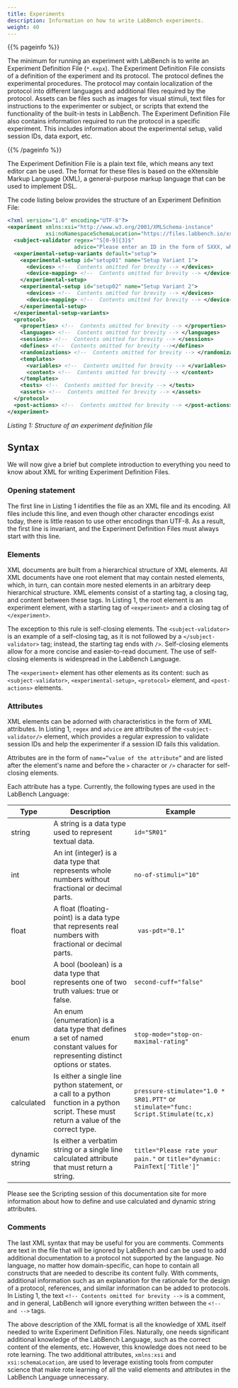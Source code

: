 ```yaml
---
title: Experiments
description: Information on how to write LabBench experiments.
weight: 40
---
```


{{% pageinfo %}}

The minimum for running an experiment with LabBench is to write an Experiment Definition File (`*.expx`). The Experiment Definition File consists of a definition of the experiment and its protocol. The protocol defines the experimental procedures. The protocol may contain localization of the protocol into different languages and additional files required by the protocol. Assets can be files such as images for visual stimuli, text files for instructions to the experimenter or subject, or scripts that extend the functionality of the built-in tests in LabBench. The Experiment Definition File also contains information required to run the protocol in a specific experiment. This includes information about the experimental setup, valid session IDs, data export, etc. 

{{% /pageinfo %}}


The Experiment Definition File is a plain text file, which means any text editor can be used. The format for these files is based on the eXtensible Markup Language (XML), a general-purpose markup language that can be used to implement DSL. 

The code listing below provides the structure of an Experiment Definition File:

```xml
﻿<?xml version="1.0" encoding="UTF-8"?>
<experiment xmlns:xsi="http://www.w3.org/2001/XMLSchema-instance"
            xsi:noNamespaceSchemaLocation="https://files.labbench.io/xsd/5.4/experiment.xsd">
  <subject-validator regex="^S[0-9]{3}$"
                     advice="Please enter an ID in the form of SXXX, where X is a digit" />  
  <experimental-setup-variants default="setup">
    <experimental-setup id="setup01" name="Setup Variant 1">
      <devices> <!--  Contents omitted for brevity --> </devices>
      <device-mapping> <!--  Contents omitted for brevity --> </device-mapping>
    </experimental-setup>
    <experimental-setup id="setup02" name="Setup Variant 2">
      <devices> <!--  Contents omitted for brevity --> </devices>
      <device-mapping> <!--  Contents omitted for brevity --> </device-mapping>
    </experimental-setup>
  </experimental-setup-variants>                     
  <protocol>
    <properties> <!--  Contents omitted for brevity --> </properties>
    <languages> <!--  Contents omitted for brevity --> </languages> 
    <sessions> <!--  Contents omitted for brevity --> </sessions>
    <defines> <!--  Contents omitted for brevity --></defines>
    <randomizations> <!--  Contents omitted for brevity --> </randomizations>
    <templates>
      <variables> <!--  Contents omitted for brevity --> </variables>
      <content> <!--  Contents omitted for brevity --> </content>
    </templates>
    <tests> <!--  Contents omitted for brevity --> </tests>
    <assets> <!--  Contents omitted for brevity --> </assets>
  </protocol>
  <post-actions> <!--  Contents omitted for brevity --> </post-actions>
</experiment>
```
_Listing 1: Structure of an experiment definition file_

## Syntax

We will now give a brief but complete introduction to everything you need to know about XML for writing Experiment Definition Files. 

### Opening statement

The first line in Listing 1 identifies the file as an XML file and its encoding. All files include this line, and even though other character encodings exist today, there is little reason to use other encodings than UTF-8. As a result, the first line is invariant, and the Experiment Definition Files must always start with this line. 

### Elements

XML documents are built from a hierarchical structure of XML elements. All XML documents have one root element that may contain nested elements, which, in turn, can contain more nested elements in an arbitrary deep hierarchical structure. XML elements consist of a starting tag, a closing tag, and content between these tags. In Listing 1, the root element is an experiment element, with a starting tag of `<experiment>` and a closing tag of `</experiment>`. 

The exception to this rule is self-closing elements. The `<subject-validator>` is an example of a self-closing tag, as it is not followed by a `</subject-validator>` tag; instead, the starting tag ends with `/>`. Self-closing elements allow for a more concise and easier-to-read document. The use of self-closing elements is widespread in the LabBench Language.

The `<experiment>` element has other elements as its content: such as `<subject-validator>`, `<experimental-setup>`, `<protocol>` element, and `<post-actions>` elements. 

### Attributes 

XML elements can be adorned with characteristics in the form of XML attributes. In Listing 1, `regex` and `advice` are attributes of the `<subject-validator/>` element, which provides a regular expression to validate session IDs and help the experimenter if a session ID fails this validation. 

Attributes are in the form of `name=”value of the attribute”` and are listed after the element's name and before the `>` character or `/>` character for self-closing elements.

Each attribute has a type. Currently, the following types are used in the LabBench Language:

|Type            | Description                                                                                             | Example                    |
|----------------|---------------------------------------------------------------------------------------------------------|----------------------------|
| string         | A string is a data type used to represent textual data.                                                 | `id="SR01"`                |
| int            | An int (integer) is a data type that represents whole numbers without fractional or decimal parts.      | `no-of-stimuli="10"`       |
| float          | A float (floating-point) is a data type that represents real numbers with fractional or decimal parts.  | ` vas-pdt="0.1"`           |
| bool           | A bool (boolean) is a data type that represents one of two truth values: true or false.                 | `second-cuff="false"`      |
| enum           | An enum (enumeration) is a data type that defines a set of named constant values for representing distinct options or states. | `stop-mode="stop-on-maximal-rating"` |
| calculated     | Is either a single line python statement, or a call to a python function in a python script. These must return a value of the correct type. | `pressure-stimulate="1.0 * SR01.PTT"` or `stimulate="func: Script.Stimulate(tc,x)` | 
| dynamic string | Is either a verbatim string or a single line calculated attribute that must return a string.            | `title="Please rate your pain."` or `title="dynamic: PainText['Title']"` |

Please see the Scripting session of this documentation site for more information about how to define and use calculated and dynamic string attributes.

### Comments 

The last XML syntax that may be useful for you are comments. Comments are text in the file that will be ignored by LabBench and can be used to add additional documentation to a protocol not supported by the language. No language, no matter how domain-specific, can hope to contain all constructs that are needed to describe its content fully. With comments, additional information such as an explanation for the rationale for the design of a protocol, references, and similar information can be added to protocols. In Listing 1, the text `<!-- Contents omitted for brevity -->` is a comment, and in general, LabBench will ignore everything written between the `<!-- and -->` tags.

The above description of the XML format is all the knowledge of XML itself needed to write Experiment Definition Files. Naturally, one needs significant additional knowledge of the LabBench Language, such as the correct content of the elements, etc. However, this knowledge does not need to be rote learning. The two additional attributes, `xmlns:xsi` and `xsi:schemaLocation`, are used to leverage existing tools from computer science that make rote learning of all the valid elements and attributes in the LabBench Language unnecessary.

